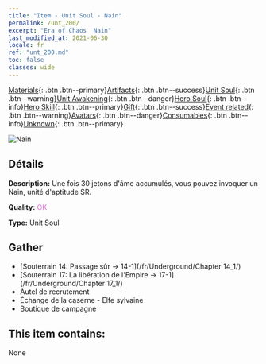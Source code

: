 ```yaml
---
title: "Item - Unit Soul - Nain"
permalink: /unt_200/
excerpt: "Era of Chaos  Nain"
last_modified_at: 2021-06-30
locale: fr
ref: "unt_200.md"
toc: false
classes: wide
---
```

 [Materials](/ItemsFR/){: .btn .btn--primary}[Artifacts](/ItemsFR/Artifacts/){: .btn .btn--success}[Unit Soul](/ItemsFR/UnitSoul/){: .btn .btn--warning}[Unit Awakening](/ItemsFR/UnitAwakening/){: .btn .btn--danger}[Hero Soul](/ItemsFR/HeroSoul/){: .btn .btn--info}[Hero Skill](/ItemsFR/HeroSkill/){: .btn .btn--primary}[Gift](/ItemsFR/Gift/){: .btn .btn--success}[Event related](/ItemsFR/Events/){: .btn .btn--warning}[Avatars](/ItemsFR/Avatars/){: .btn .btn--danger}[Consumables](/ItemsFR/Consumables/){: .btn .btn--info}[Unknown](/ItemsFR/Unknown/){: .btn .btn--primary}

 ![Nain](/images/u/ti_airen.jpg)

## Détails
 **Description:** Une fois 30 jetons d'âme accumulés, vous pouvez invoquer un Nain, unité d'aptitude SR.

 **Quality:** <span style="color: #DA70D6">OK</span>

 **Type:** Unit Soul

## Gather

*    [Souterrain 14: Passage sûr -> 14-1](/fr/Underground/Chapter 14_1/) 
*    [Souterrain 17: La libération de l'Empire -> 17-1](/fr/Underground/Chapter 17_1/) 
*    Autel de recrutement 
*    Échange de la caserne - Elfe sylvaine 
*    Boutique de campagne 

## This item contains:

  None

